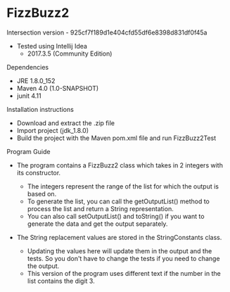 # FizzBuzz2

Intersection version - 925cf7f189d1e404cfd55df6e8398d831df0f45a

- Tested using Intellij Idea
	- 2017.3.5 (Community Edition)

Dependencies
- JRE 1.8.0_152
- Maven 4.0 (1.0-SNAPSHOT)
- junit 4.11

Installation instructions
- Download and extract the .zip file
- Import project (jdk_1.8.0)
- Build the project with the Maven pom.xml file and run FizzBuzz2Test

Program Guide
- The program contains a FizzBuzz2 class which takes in 2 integers with its constructor.  
	- The integers represent the range of the list for which the output is based on.  
	- To generate the list, you can call the getOutputList() method to process the list and return a String representation.  
	- You can also call setOutputList() and toString() if you want to generate the data and get the output separately.
	
- The String replacement values are stored in the StringConstants class.  
	- Updating the values here will update them in the output and the tests.  So you don't have to change the tests if you need to change the output.  
	- This version of the program uses different text if the number in the list contains the digit 3.
